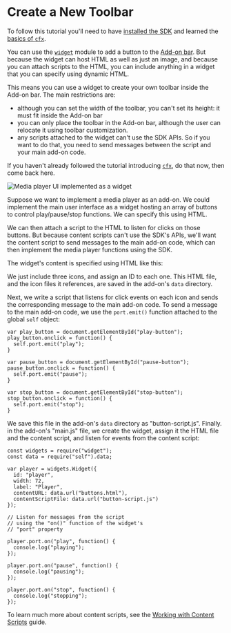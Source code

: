 <!-- This Source Code Form is subject to the terms of the Mozilla Public
   - License, v. 2.0. If a copy of the MPL was not distributed with this
   - file, You can obtain one at http://mozilla.org/MPL/2.0/. -->

# Create a New Toolbar #

To follow this tutorial you'll need to have
[installed the SDK](dev-guide/addon-development/tutorials/installation.html)
and learned the
[basics of `cfx`](dev-guide/addon-development/tutorials/getting-started-with-cfx.html).

You can use the [`widget`](packages/addon-kit/docs/widget.html)
module to add a button to the
[Add-on bar](http://support.mozilla.org/en-US/kb/what-add-bar).
But because the widget can host HTML as well as just an image, and
because you can attach scripts to the HTML, you can include anything
in a widget that you can specify using dynamic HTML.

This means you can use a widget to create your own toolbar inside the
Add-on bar. The main restrictions are:

* although you can set the width of the toolbar, you can't set its height:
it must fit inside the Add-on bar
* you can only place the toolbar in the Add-on bar, although the user can
relocate it using toolbar customization.
* any scripts attached to the widget can't use the SDK APIs. So if you want
to do that, you need to send messages between the script and your main
add-on code.

If you haven't already followed the tutorial introducing
[`cfx`](dev-guide/addon-development/tutorials/getting-started-with-cfx.html),
do that now, then come back here.

<!-- The icons this widget displays, shown in the screenshot, is taken from the
Glossy Buttons icon set created by IconEden which is made freely available for
commercial and non-commercial use.
See: http://www.iconeden.com/icon/category/free -->

<img class="image-right" src="static-files/media/screenshots/widget-player-buttons.png"
alt="Media player UI implemented as a widget">

Suppose we want to implement a media player as an add-on.
We could implement the main user interface as a widget hosting an array
of buttons to control play/pause/stop functions. We can specify this
using HTML.

We can then attach a script to the HTML to listen for clicks on those
buttons. But because content scripts can't use the SDK's APIs, we'll
want the content script to send messages to the main add-on code, which
can then implement the media player functions using the SDK.

The widget's content is specified using HTML like this:

<script type="syntaxhighlighter" class="brush: html"><![CDATA[
<html>
  <body>
    <img src="play.png" id="play-button"></img>
    <img src="pause.png" id="pause-button"></img>
    <img src="stop.png" id="stop-button"></img>
  </body>
</html>
]]>
</script>

We just include three icons, and assign an ID to each one. This HTML file,
and the icon files it references, are saved in the add-on's `data`
directory.

Next, we write a script that listens for click events on each icon
and sends the corresponding message to the main add-on code. To
send a message to the main add-on code, we use the `port.emit()`
function attached to the global `self` object:

    var play_button = document.getElementById("play-button");
    play_button.onclick = function() {
      self.port.emit("play");
    }

    var pause_button = document.getElementById("pause-button");
    pause_button.onclick = function() {
      self.port.emit("pause");
    }

    var stop_button = document.getElementById("stop-button");
    stop_button.onclick = function() {
      self.port.emit("stop");
    }

We save this file in the add-on's `data` directory as "button-script.js".
Finally. in the add-on's "main.js" file, we create the widget, assign it
the HTML file and the content script, and listen for events from the content
script:

    const widgets = require("widget");
    const data = require("self").data;

    var player = widgets.Widget({
      id: "player",
      width: 72,
      label: "Player",
      contentURL: data.url("buttons.html"),
      contentScriptFile: data.url("button-script.js")
    });

    // Listen for messages from the script
    // using the "on()" function of the widget's
    // "port" property

    player.port.on("play", function() {
      console.log("playing");
    });

    player.port.on("pause", function() {
      console.log("pausing");
    });

    player.port.on("stop", function() {
      console.log("stopping");
    });



To learn much more about content scripts, see the
[Working with Content Scripts](dev-guide/addon-development/web-content.html)
guide.